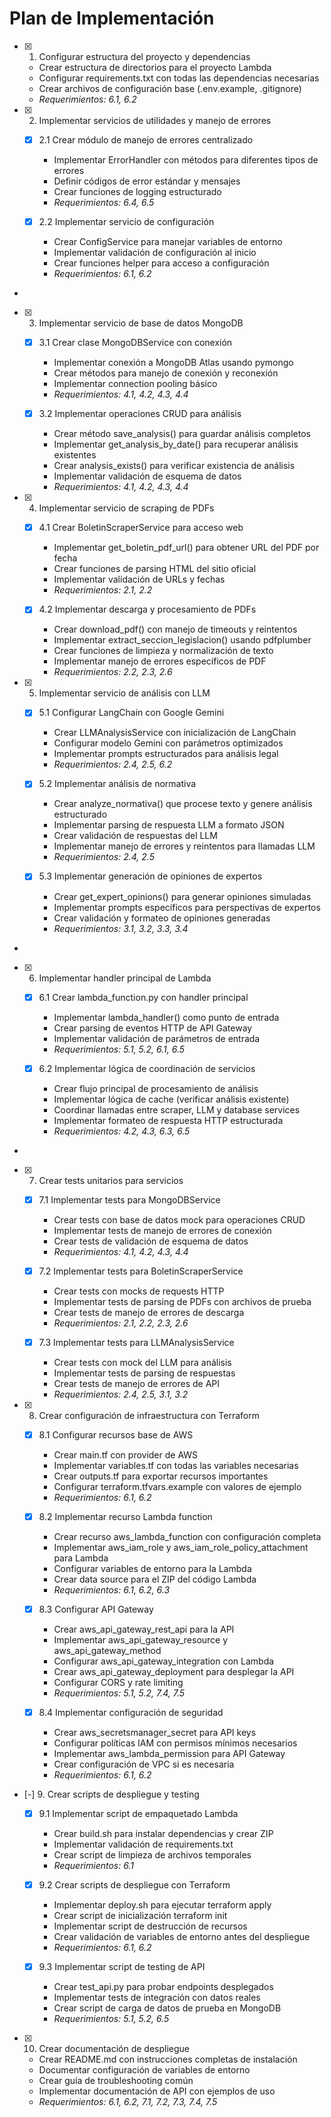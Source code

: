 # Plan de Implementación

- [x] 1. Configurar estructura del proyecto y dependencias





  - Crear estructura de directorios para el proyecto Lambda
  - Configurar requirements.txt con todas las dependencias necesarias
  - Crear archivos de configuración base (.env.example, .gitignore)
  - _Requerimientos: 6.1, 6.2_

- [x] 2. Implementar servicios de utilidades y manejo de errores




  - [x] 2.1 Crear módulo de manejo de errores centralizado


    - Implementar ErrorHandler con métodos para diferentes tipos de errores
    - Definir códigos de error estándar y mensajes
    - Crear funciones de logging estructurado
    - _Requerimientos: 6.4, 6.5_

  - [x] 2.2 Implementar servicio de configuración


    - Crear ConfigService para manejar variables de entorno
    - Implementar validación de configuración al inicio
    - Crear funciones helper para acceso a configuración
    - _Requerimientos: 6.1, 6.2_
-

- [x] 3. Implementar servicio de base de datos MongoDB



  - [x] 3.1 Crear clase MongoDBService con conexión


    - Implementar conexión a MongoDB Atlas usando pymongo
    - Crear métodos para manejo de conexión y reconexión
    - Implementar connection pooling básico
    - _Requerimientos: 4.1, 4.2, 4.3, 4.4_

  - [x] 3.2 Implementar operaciones CRUD para análisis


    - Crear método save_analysis() para guardar análisis completos
    - Implementar get_analysis_by_date() para recuperar análisis existentes
    - Crear analysis_exists() para verificar existencia de análisis
    - Implementar validación de esquema de datos
    - _Requerimientos: 4.1, 4.2, 4.3, 4.4_

- [x] 4. Implementar servicio de scraping de PDFs





  - [x] 4.1 Crear BoletinScraperService para acceso web


    - Implementar get_boletin_pdf_url() para obtener URL del PDF por fecha
    - Crear funciones de parsing HTML del sitio oficial
    - Implementar validación de URLs y fechas
    - _Requerimientos: 2.1, 2.2_

  - [x] 4.2 Implementar descarga y procesamiento de PDFs


    - Crear download_pdf() con manejo de timeouts y reintentos
    - Implementar extract_seccion_legislacion() usando pdfplumber
    - Crear funciones de limpieza y normalización de texto
    - Implementar manejo de errores específicos de PDF
    - _Requerimientos: 2.2, 2.3, 2.6_

- [x] 5. Implementar servicio de análisis con LLM





  - [x] 5.1 Configurar LangChain con Google Gemini


    - Crear LLMAnalysisService con inicialización de LangChain
    - Configurar modelo Gemini con parámetros optimizados
    - Implementar prompts estructurados para análisis legal
    - _Requerimientos: 2.4, 2.5, 6.2_

  - [x] 5.2 Implementar análisis de normativa


    - Crear analyze_normativa() que procese texto y genere análisis estructurado
    - Implementar parsing de respuesta LLM a formato JSON
    - Crear validación de respuestas del LLM
    - Implementar manejo de errores y reintentos para llamadas LLM
    - _Requerimientos: 2.4, 2.5_


  - [x] 5.3 Implementar generación de opiniones de expertos

    - Crear get_expert_opinions() para generar opiniones simuladas
    - Implementar prompts específicos para perspectivas de expertos
    - Crear validación y formateo de opiniones generadas
    - _Requerimientos: 3.1, 3.2, 3.3, 3.4_
-

- [x] 6. Implementar handler principal de Lambda




  - [x] 6.1 Crear lambda_function.py con handler principal


    - Implementar lambda_handler() como punto de entrada
    - Crear parsing de eventos HTTP de API Gateway
    - Implementar validación de parámetros de entrada
    - _Requerimientos: 5.1, 5.2, 6.1, 6.5_

  - [x] 6.2 Implementar lógica de coordinación de servicios


    - Crear flujo principal de procesamiento de análisis
    - Implementar lógica de cache (verificar análisis existente)
    - Coordinar llamadas entre scraper, LLM y database services
    - Implementar formateo de respuesta HTTP estructurada
    - _Requerimientos: 4.2, 4.3, 6.3, 6.5_
-

- [x] 7. Crear tests unitarios para servicios




  - [x] 7.1 Implementar tests para MongoDBService


    - Crear tests con base de datos mock para operaciones CRUD
    - Implementar tests de manejo de errores de conexión
    - Crear tests de validación de esquema de datos
    - _Requerimientos: 4.1, 4.2, 4.3, 4.4_

  - [x] 7.2 Implementar tests para BoletinScraperService


    - Crear tests con mocks de requests HTTP
    - Implementar tests de parsing de PDFs con archivos de prueba
    - Crear tests de manejo de errores de descarga
    - _Requerimientos: 2.1, 2.2, 2.3, 2.6_

  - [x] 7.3 Implementar tests para LLMAnalysisService


    - Crear tests con mock del LLM para análisis
    - Implementar tests de parsing de respuestas
    - Crear tests de manejo de errores de API
    - _Requerimientos: 2.4, 2.5, 3.1, 3.2_

- [x] 8. Crear configuración de infraestructura con Terraform




  - [x] 8.1 Configurar recursos base de AWS


    - Crear main.tf con provider de AWS
    - Implementar variables.tf con todas las variables necesarias
    - Crear outputs.tf para exportar recursos importantes
    - Configurar terraform.tfvars.example con valores de ejemplo
    - _Requerimientos: 6.1, 6.2_

  - [x] 8.2 Implementar recurso Lambda function


    - Crear recurso aws_lambda_function con configuración completa
    - Implementar aws_iam_role y aws_iam_role_policy_attachment para Lambda
    - Configurar variables de entorno para la Lambda
    - Crear data source para el ZIP del código Lambda
    - _Requerimientos: 6.1, 6.2, 6.3_

  - [x] 8.3 Configurar API Gateway


    - Crear aws_api_gateway_rest_api para la API
    - Implementar aws_api_gateway_resource y aws_api_gateway_method
    - Configurar aws_api_gateway_integration con Lambda
    - Crear aws_api_gateway_deployment para desplegar la API
    - Configurar CORS y rate limiting
    - _Requerimientos: 5.1, 5.2, 7.4, 7.5_

  - [x] 8.4 Implementar configuración de seguridad


    - Crear aws_secretsmanager_secret para API keys
    - Configurar políticas IAM con permisos mínimos necesarios
    - Implementar aws_lambda_permission para API Gateway
    - Crear configuración de VPC si es necesaria
    - _Requerimientos: 6.1, 6.2_

- [-] 9. Crear scripts de despliegue y testing








  - [x] 9.1 Implementar script de empaquetado Lambda




    - Crear build.sh para instalar dependencias y crear ZIP
    - Implementar validación de requirements.txt
    - Crear script de limpieza de archivos temporales
    - _Requerimientos: 6.1_

  - [x] 9.2 Crear scripts de despliegue con Terraform




    - Implementar deploy.sh para ejecutar terraform apply
    - Crear script de inicialización terraform init
    - Implementar script de destrucción de recursos
    - Crear validación de variables de entorno antes del despliegue
    - _Requerimientos: 6.1, 6.2_


  - [x] 9.3 Implementar script de testing de API


    - Crear test_api.py para probar endpoints desplegados
    - Implementar tests de integración con datos reales
    - Crear script de carga de datos de prueba en MongoDB
    - _Requerimientos: 5.1, 5.2, 6.5_

- [x] 10. Crear documentación de despliegue





  - Crear README.md con instrucciones completas de instalación
  - Documentar configuración de variables de entorno
  - Crear guía de troubleshooting común
  - Implementar documentación de API con ejemplos de uso
  - _Requerimientos: 6.1, 6.2, 7.1, 7.2, 7.3, 7.4, 7.5_